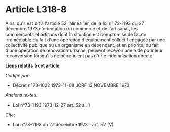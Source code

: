 # Article L318-8

Ainsi qu'il est dit à l'article 52, alinéa 1er, de la loi n° 73-1193 du 27 décembre 1973 d'orientation du commerce et de
l'artisanat, les commerçants et artisans dont la situation est compromise de façon irrémédiable du fait d'une opération
d'équipement collectif engagée par une collectivité publique ou un organisme en dépendant, et en priorité, du fait d'une
opération de rénovation urbaine, peuvent recevoir une aide pour leur reconversion lorsqu'ils ne bénéficient pas d'une
indemnisation directe.

**Liens relatifs à cet article**

_Codifié par_:

  - Décret n°73-1022 1973-11-08 JORF 13 NOVEMBRE 1973

_Anciens textes_:

  - Loi n°73-1193 1973-12-27 art. 52 al. 1

_Cite_:

  - Loi n°73-1193 du 27 décembre 1973 - art. 52 (V)

